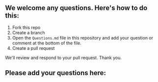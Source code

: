 ## We welcome any questions. Here's how to do this:  
  
1. Fork this repo  
2. Create a branch 
4. Open the `Questions.md` file in this repository and add your question or comment at the bottom of the file.
5. Create a pull request
   
We'll review and respond to your pull request. Thank you. 

## Please add your questions here:

